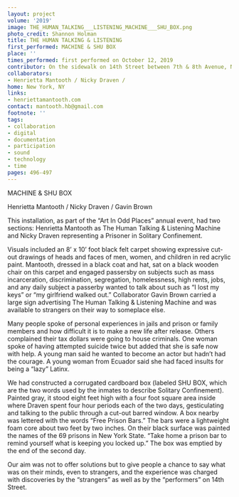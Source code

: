 ```yaml
---
layout: project
volume: '2019'
image: THE_HUMAN_TALKING___LISTENING_MACHINE___SHU_BOX.png
photo_credit: Shannon Holman
title: THE HUMAN TALKING & LISTENING
first_performed: MACHINE & SHU BOX
place: ''
times_performed: first performed on October 12, 2019
contributor: On the sidewalk on 14th Street between 7th & 8th Avenue, New York, NY
collaborators:
- Henrietta Mantooth / Nicky Draven /
home: New York, NY
links:
- henriettamantooth.com
contact: mantooth.hb@gmail.com
footnote: ''
tags:
- collaboration
- digital
- documentation
- participation
- sound
- technology
- time
pages: 496-497
---
```


MACHINE & SHU BOX

Henrietta Mantooth / Nicky Draven / Gavin Brown

This installation, as part of the “Art In Odd Places” annual event, had two sections: Henrietta Mantooth as The Human Talking & Listening Machine and Nicky Draven representing a Prisoner in Solitary Confinement.

Visuals included an 8’ x 10’ foot black felt carpet showing expressive cut-out drawings of heads and faces of men, women, and children in red acrylic paint. Mantooth, dressed in a black coat and hat, sat on a black wooden chair on this carpet and engaged passersby on subjects such as mass incarceration, discrimination, segregation, homelessness, high rents, jobs, and any daily subject a passerby wanted to talk about such as “I lost my keys” or “my girlfriend walked out.” Collaborator Gavin Brown carried a large sign advertising The Human Talking & Listening Machine and was available to strangers on their way to someplace else.

Many people spoke of personal experiences in jails and prison or family members and how difficult it is to make a new life after release. Others complained their tax dollars were going to house criminals. One woman spoke of having attempted suicide twice but added that she is safe now with help. A young man said he wanted to become an actor but hadn’t had the courage. A young woman from Ecuador said she had faced insults for being a “lazy” Latinx.

We had constructed a corrugated cardboard box (labeled SHU BOX, which are the two words used by the inmates to describe Solitary Confinement). Painted gray, it stood eight feet high with a four foot square area inside where Draven spent four hour periods each of the two days, gesticulating and talking to the public through a cut-out barred window.  A box nearby was lettered with the words “Free Prison Bars.” The bars were a lightweight foam core about two feet by two inches. On their black surface was painted the names of the 69 prisons in New York State. “Take home a prison bar to remind yourself what is keeping you locked up.” The box was emptied by the end of the second day.

Our aim was not to offer solutions but to give people a chance to say what was on their minds, even to strangers, and the experience was charged with discoveries by the “strangers” as well as by the “performers” on 14th Street.
